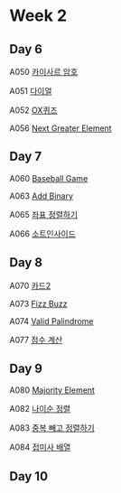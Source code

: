 # Week 2
## Day 6
A050 [카이사르 암호](https://www.acmicpc.net/problem/5598)

A051 [다이얼](https://www.acmicpc.net/problem/5622)  

A052 [OX퀴즈](https://www.acmicpc.net/problem/8958) 

A056 [Next Greater Element](https://leetcode.com/problems/next-greater-element-i/)  

## Day 7
A060 [Baseball Game](https://leetcode.com/problems/baseball-game/) 

A063 [Add Binary](https://leetcode.com/problems/add-binary/)  

A065 [좌표 정렬하기](https://www.acmicpc.net/problem/11650)  

A066 [소트인사이드](https://www.acmicpc.net/problem/1427)  

## Day 8
A070 [카드2](https://www.acmicpc.net/problem/2164)  

A073 [Fizz Buzz](https://leetcode.com/problems/fizz-buzz/)  

A074 [Valid Palindrome ](https://leetcode.com/problems/valid-palindrome/)  

A077 [점수 계산](https://www.acmicpc.net/problem/2822)  

## Day 9
A080 [Majority Element](https://leetcode.com/problems/majority-element/)

A082 [나이순 정렬](https://www.acmicpc.net/problem/10814)

A083 [중복 빼고 정렬하기](https://www.acmicpc.net/problem/10867)

A084 [접미사 배열](https://www.acmicpc.net/problem/11656)


## Day 10
